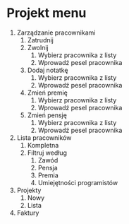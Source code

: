 # Projekt menu

1. Zarządzanie pracownikami
   1. Zatrudnij
   2. Zwolnij
      1. Wybierz pracownika z listy
      2. Wprowadź pesel pracownika
   3. Dodaj notatkę
      1. Wybierz pracownika z listy
      2. Wprowadź pesel pracownika
   4. Zmień premię
      1. Wybierz pracownika z listy
      2. Wprowadź pesel pracownika
   5. Zmień pensję
      1. Wybierz pracownika z listy
      2. Wprowadź pesel pracownika
2. Lista pracowników
   1. Kompletna
   2. Filtruj według
      1. Zawód
      2. Pensja
      3. Premia
      4. Umiejętności programistów
3. Projekty
    1. Nowy
    2. Lista
4. Faktury